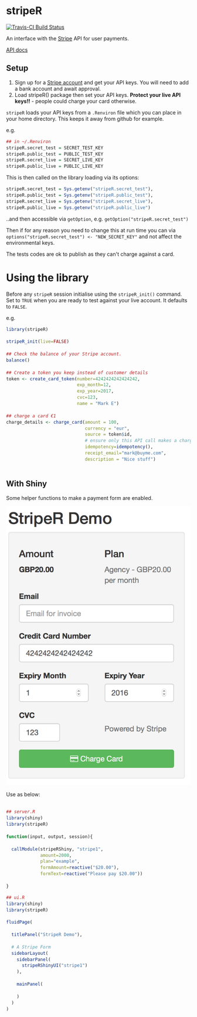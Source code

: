 # stripeR

[![Travis-CI Build Status](https://travis-ci.org/MarkEdmondson1234/stripeR.svg?branch=master)](https://travis-ci.org/MarkEdmondson1234/stripeR)

An interface with the [Stripe](https://stripe.com) API for user payments.

[API docs](https://stripe.com/docs/api/curl)

## Setup

1. Sign up for a [Stripe account](https://dashboard.stripe.com/register) and get your API keys.  You will need to add a bank account and await approval.
2. Load stripeR() package then set your API keys.  **Protect your live API keys!!** - people could charge your card otherwise.

`stripeR` loads your API keys from a `.Renviron` file which you can place in your home directory.  This keeps it away from github for example. 

e.g.

```r
## in ~/.Renviron
stripeR.secret_test = SECRET_TEST_KEY
stripeR.public_test = PUBLIC_TEST_KEY
stripeR.secret_live = SECRET_LIVE_KEY
stripeR.public_live = PUBLIC_LIVE_KEY

```

This is then called on the library loading via its options: 
 
```r
stripeR.secret_test = Sys.getenv("stripeR.secret_test"),
stripeR.public_test = Sys.getenv("stripeR.public_test"),
stripeR.secret_live = Sys.getenv("stripeR.secret_live"), 
stripeR.public_live = Sys.getenv("stripeR.public_live") 
```

..and then accessible via `getOption`, e.g. `getOption("stripeR.secret_test")`

Then if for any reason you need to change this at run time you can via `options("stripeR.secret_test") <- "NEW_SECRET_KEY"` and not affect the environmental keys. 

The tests codes are ok to publish as they can't charge against a card. 

# Using the library

Before any `stripeR` session initialise using the `stripeR_init()` command.  Set to `TRUE` when you are ready to test against your live account.  It defaults to `FALSE`.

e.g.

```r
library(stripeR)

stripeR_init(live=FALSE)

## Check the balance of your Stripe account.
balance()

## Create a token you keep instead of customer details
token <- create_card_token(number=4242424242424242, 
                           exp_month=12, 
                           exp_year=2017, 
                           cvc=123, 
                           name = "Mark E")

## charge a card €1
charge_details <- charge_card(amount = 100, 
                              currency = "eur", 
                              source = token$id, 
                              # ensure only this API call makes a charge
                              idempotency=idempotency(), 
                              receipt_email="mark@buyme.com",
                              description = "Nice stuff")



```

## With Shiny

Some helper functions to make a payment form are enabled.  

![Shiny Form](stripeR_form.png)

Use as below:

```r

## server.R
library(shiny)
library(stripeR)

function(input, output, session){

  callModule(stripeRShiny, "stripe1",
             amount=2000,
             plan="example",
             formAmount=reactive("$20.00"),
             formText=reactive("Please pay $20.00"))

}
```

```r
## ui.R
library(shiny)
library(stripeR)

fluidPage(

  titlePanel("StripeR Demo"),

  # A Stripe Form
  sidebarLayout(
    sidebarPanel(
      stripeRShinyUI("stripe1")
    ),

    mainPanel(
      
    )
  )
)
